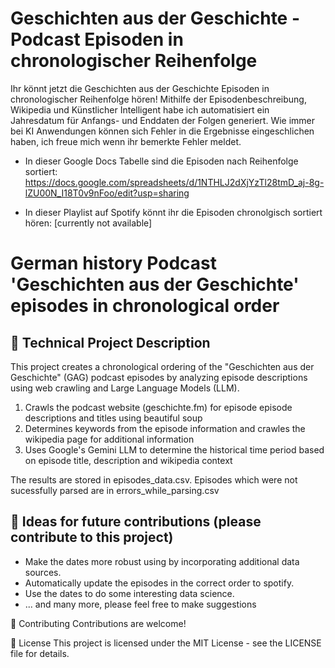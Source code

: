 # Geschichten aus der Geschichte - Podcast Episoden in chronologischer Reihenfolge 


Ihr könnt jetzt die Geschichten aus der Geschichte Episoden in chronologischer Reihenfolge hören! Mithilfe der Episodenbeschreibung, Wikipedia und Künstlicher Intelligent habe ich automatisiert ein Jahresdatum für Anfangs- und Enddaten der Folgen generiert. Wie immer bei KI Anwendungen können sich Fehler in die Ergebnisse eingeschlichen haben, ich freue mich wenn ihr bemerkte Fehler meldet.

- In dieser Google Docs Tabelle sind die Episoden nach Reihenfolge sortiert: https://docs.google.com/spreadsheets/d/1NTHLJ2dXjYzTl28tmD_aj-8g-lZU00N_I18T0v9nFoo/edit?usp=sharing

- In dieser Playlist auf Spotify könnt ihr die Episoden chronolgisch sortiert hören: [currently not available] 

# German history Podcast 'Geschichten aus der Geschichte' episodes in chronological order

## 📝 Technical Project Description
This project  creates a chronological ordering of the "Geschichten aus der Geschichte" (GAG) podcast episodes by analyzing episode descriptions using web crawling and Large Language Models (LLM). 

1. Crawls the podcast website (geschichte.fm) for episode episode descriptions and titles using beautiful soup
2. Determines keywords from the episode information and crawles the wikipedia page for additional information
3. Uses Google's Gemini LLM to determine the historical time period based on episode title, description and wikipedia context

The results are stored in episodes_data.csv. Episodes which were not sucessfully parsed are in errors_while_parsing.csv

## 🚀 Ideas for future contributions (please contribute to this project)
- Make the dates more robust using by incorporating additional data sources.
- Automatically update the episodes in the correct order to spotify.
- Use the dates to do some interesting data science.
- ... and many more, please feel free to make suggestions


🤝 Contributing
Contributions are welcome!

📄 License
This project is licensed under the MIT License - see the LICENSE file for details.

